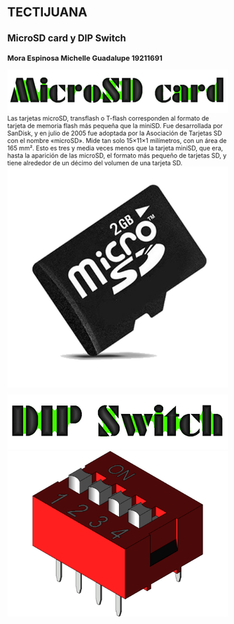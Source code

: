 # TECTIJUANA
## MicroSD card y DIP Switch
### Mora Espinosa Michelle Guadalupe 19211691
![](images/Titulo1.gif)
Las tarjetas microSD, transflash o T-flash corresponden al formato de tarjeta de memoria flash más pequeña que la miniSD.
Fue desarrollada por SanDisk, y en julio de 2005 fue adoptada por la Asociación de Tarjetas SD con el nombre «microSD».
Mide tan solo 15×11×1 milímetros, con un área de 165 mm². Esto es tres y media veces menos que la tarjeta miniSD, que era, hasta la aparición de las microSD, el formato más pequeño de tarjetas SD, y tiene alrededor de un décimo del volumen de una tarjeta SD.
![](images/SDCard.png)

![](images/Titulo2.gif)
![](images/DIPSwitch.png)

